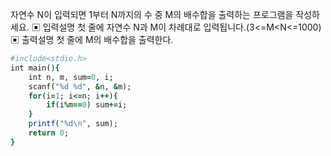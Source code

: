 자연수 N이 입력되면 1부터 N까지의 수 중 M의 배수합을 출력하는 프로그램을 작성하세요.
▣ 입력설명
첫 줄에 자연수 N과 M이 차례대로 입력됩니다.(3<=M<N<=1000)
▣ 출력설명
첫 줄에 M의 배수합을 출력한다.

```ruby
#include<stdio.h>
int main(){
	int n, m, sum=0, i;
	scanf("%d %d", &n, &m);
	for(i=1; i<=n; i++){
		if(i%m==0) sum+=i;
	}
	printf("%d\n", sum);
	return 0;
}
```